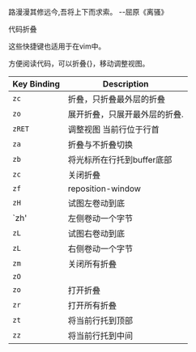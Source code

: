 

路漫漫其修远今,吾将上下而求索。      --屈原《离骚》

代码折叠

这些快捷键也适用于在vim中。

方便阅读代码，可以折叠{}，移动调整视图。

| Key Binding | Description                   |
| ----------- | ----------------------------- |
| `zc`        | 折叠，只折叠最外层的折叠      |
| `zo`        | 展开折叠，只展开最外层的折叠. |
| `zRET`      | 调整视图 当前行位于行首       |
| `za`        | 折叠与不折叠切换              |
| `zb`        | 将光标所在行托到buffer底部    |
| `zc`        | 关闭折叠                      |
| `zf`        | reposition-window             |
| `zH`        | 试图左卷动到底                |
| `zh'        | 左侧卷动一个字节              |
| `zL`        | 试图右卷动到底                |
| `zL`        | 右侧卷动一个字节              |
| `zm`        | 关闭所有折叠                  |
| `zO`        |                               |
| `zo`        | 打开折叠                      |
| `zr`        | 打开所有折叠                  |
| `zt`        | 将当前行托到顶部              |
| `zz`        | 将当前行托到中间              |






